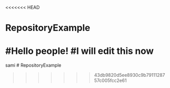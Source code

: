 <<<<<<< HEAD
# RepositoryExample
#Hello people!
#I will edit this now
=======
sami # RepositoryExample
>>>>>>> 43db9820d5ee8930c9b7911128757c005fcc2e61
